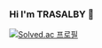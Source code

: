 ### Hi I'm TRASALBY 👋
[![Solved.ac
프로필](http://mazassumnida.wtf/api/v2/generate_badge?boj=ghtjd8264)](https://solved.ac/ghtjd8264)
<!--
**TRASALBY/TRASALBY** is a ✨ _special_ ✨ repository because its `README.md` (this file) appears on your GitHub profile.

Here are some ideas to get you started:

- 🔭 I’m currently working on ...
- 🌱 I’m currently learning ...
- 👯 I’m looking to collaborate on ...
- 🤔 I’m looking for help with ...
- 💬 Ask me about ...
- 📫 How to reach me: ...
- 😄 Pronouns: ...
- ⚡ Fun fact: ...
-->
